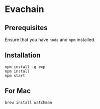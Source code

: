 # Evachain

## Prerequisites
Ensure that you have `node` and `npm` installed.

## Installation
```
npm install -g exp
npm install
npm start
```
## For Mac 

```
brew install watchman

```

